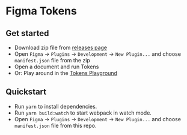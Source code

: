 # Figma Tokens

## Get started
* Download zip file from [releases page](https://github.com/six7/figma-tokens/releases)
* Open `Figma` -> `Plugins` -> `Development` -> `New Plugin...` and choose `manifest.json` file from the zip
* Open a document and run Tokens
* Or: Play around in the [Tokens Playground](https://www.figma.com/file/88v6T6m6vVUGOYNuLEjS1S/Tokens-Playground?node-id=0%3A1)

## Quickstart
* Run `yarn` to install dependencies.
* Run `yarn build:watch` to start webpack in watch mode.
* Open `Figma` -> `Plugins` -> `Development` -> `New Plugin...` and choose `manifest.json` file from this repo.
